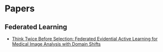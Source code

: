 # Papers

## Federated Learning
- [Think Twice Before Selection: Federated Evidential Active Learning for Medical Image Analysis with Domain Shifts](./Think_Twice_Before_Selection_Federated_Evidential_Active_Learning_for_Medical_Image_Analysis_with_Domain_Shifts/)
